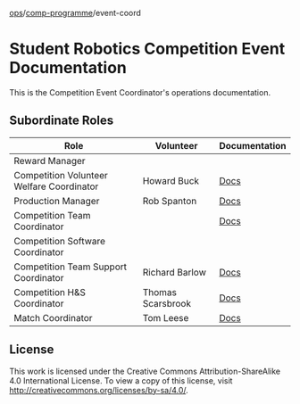 [ops](https://bitbucket.org/srobo/ops-manual/wiki/Home)/[comp-programme](https://bitbucket.org/rspanton/sr-comp-programme/wiki/Home)/event-coord

# Student Robotics Competition Event Documentation

This is the Competition Event Coordinator's operations documentation.

## Subordinate Roles

Role | Volunteer | Documentation
-----|-----------|--------------
Reward Manager | 
Competition Volunteer Welfare Coordinator | Howard Buck | [Docs](https://gist.github.com/howiegoing/5876963bc0dcb63a6fa1028b02d1a5a6)
Production Manager | Rob Spanton | [Docs](https://bitbucket.org/rspanton/sr-production/wiki/Home)
Competition Team Coordinator |  | [Docs](https://github.com/jmorse/comp-team-roles)
Competition Software Coordinator |
Competition Team Support Coordinator | Richard Barlow | [Docs](https://bitbucket.org/richardbarlow/sr-comp-team-support-coord/wiki/Home)
Competition H&S Coordinator | Thomas Scarsbrook | [Docs](http://scarzybrook.co.uk/SR/robotinspector.pdf)
Match Coordinator | Tom Leese | [Docs](https://github.com/thomasleese/sr-match-coordinator/wiki)

## License

This work is licensed under the Creative Commons
Attribution-ShareAlike 4.0 International License. To view a copy of
this license, visit http://creativecommons.org/licenses/by-sa/4.0/.